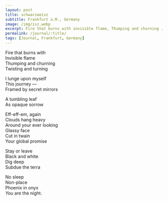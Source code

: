 ```yaml
---
layout: post
title: schwarzweisz
subtitle: Frankfurt a.M., Germany
image: /img/isz.webp
excerpt: Fire that burns with invisible flame, Thumping and churning ...
permalink: /journal/:title/
tags: [Journal, Frankfurt, Germany]
---
```


Fire that burns with  
Invisible flame  
Thumping and churning  
Twisting and turning

I lunge upon myself  
This journey —  
Framed by secret mirrors

A tumbling leaf  
As opaque sorrow

Eff-eff-em, again  
Clouds hang heavy  
Around your ever looking  
Glassy face  
Cut in twain  
Your global promise

Stay or leave  
Black and white  
Dig deep  
Subdue the terra

No sleep  
Non-place  
Phoenix in onyx  
*You* are the night.
